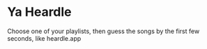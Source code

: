 # Ya Heardle

Choose one of your playlists, then guess the songs by the first few seconds, like heardle.app
